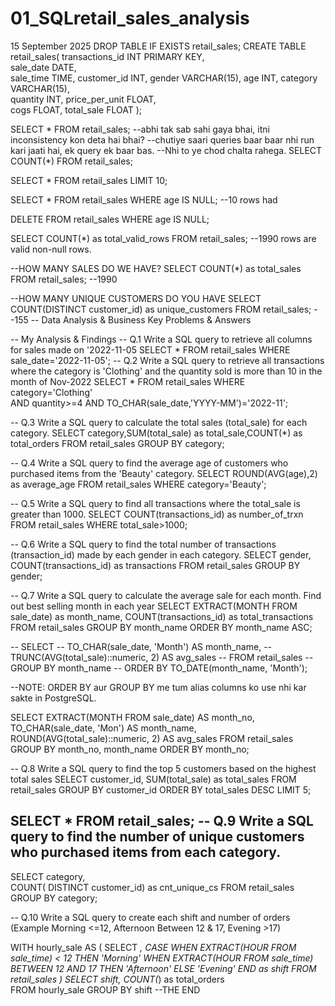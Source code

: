 # 01_SQLretail_sales_analysis
15 September 2025
DROP TABLE IF EXISTS retail_sales;
CREATE TABLE retail_sales(
 				transactions_id INT PRIMARY KEY,	
                sale_date DATE,	 
                sale_time TIME,	
                customer_id	INT,
                gender	VARCHAR(15),
                age	INT,
                category VARCHAR(15),	
                quantity	INT,
                price_per_unit FLOAT,	
                cogs	FLOAT,
                total_sale FLOAT
);

SELECT * FROM retail_sales;
--abhi tak sab sahi gaya bhai, itni inconsistency kon deta hai bhai?
--chutiye saari queries baar baar nhi run kari jaati hai, ek query ek baar bas.
--Nhi to ye chod chalta rahega.
SELECT COUNT(*) FROM retail_sales;

SELECT * FROM retail_sales LIMIT 10;

SELECT * FROM retail_sales
WHERE age IS NULL;
--10 rows had 

DELETE FROM retail_sales
WHERE age IS NULL;

SELECT COUNT(*) as total_valid_rows 
FROM retail_sales;
--1990 rows are valid non-null rows.

--HOW MANY SALES DO WE HAVE?
SELECT COUNT(*) as total_sales
FROM retail_sales;
--1990

--HOW MANY UNIQUE CUSTOMERS DO YOU HAVE
SELECT COUNT(DISTINCT customer_id) as unique_customers
FROM retail_sales;
--155
-- Data Analysis & Business Key Problems & Answers

-- My Analysis & Findings
-- Q.1 Write a SQL query to retrieve all columns for sales made on '2022-11-05
SELECT * FROM retail_sales 
WHERE sale_date='2022-11-05';
-- Q.2 Write a SQL query to retrieve all transactions where the category is 'Clothing' and the quantity sold is more than 10 in the month of Nov-2022
SELECT * FROM retail_sales
WHERE category='Clothing'	
	AND
	quantity>=4
	AND
	TO_CHAR(sale_date,'YYYY-MM')='2022-11';

-- Q.3 Write a SQL query to calculate the total sales (total_sale) for each category.
SELECT category,SUM(total_sale) as total_sale,COUNT(*) as total_orders
FROM retail_sales
GROUP BY category;

-- Q.4 Write a SQL query to find the average age of customers who purchased items from the 'Beauty' category.
SELECT ROUND(AVG(age),2) as average_age
FROM retail_sales
WHERE category='Beauty';

-- Q.5 Write a SQL query to find all transactions where the total_sale is greater than 1000.
SELECT  COUNT(transactions_id) as number_of_trxn FROM retail_sales
WHERE total_sale>1000;

-- Q.6 Write a SQL query to find the total number of transactions (transaction_id) made by each gender in each category.
SELECT gender, COUNT(transactions_id) as transactions
FROM retail_sales
GROUP BY gender;

-- Q.7 Write a SQL query to calculate the average sale for each month. Find out best selling month in each year
SELECT EXTRACT(MONTH FROM sale_date) as month_name, COUNT(transactions_id) as total_transactions
FROM retail_sales
GROUP BY month_name
ORDER BY month_name ASC;

-- SELECT 
--     TO_CHAR(sale_date, 'Month') AS month_name,
--     TRUNC(AVG(total_sale)::numeric, 2) AS avg_sales
-- FROM retail_sales
-- GROUP BY month_name
-- ORDER BY TO_DATE(month_name, 'Month');  

--NOTE: ORDER BY aur GROUP BY me tum alias columns ko use nhi kar sakte in PostgreSQL.

SELECT 
    EXTRACT(MONTH FROM sale_date) AS month_no,
    TO_CHAR(sale_date, 'Mon') AS month_name,
    ROUND(AVG(total_sale)::numeric, 2) AS avg_sales
FROM retail_sales
GROUP BY month_no, month_name
ORDER BY month_no;

-- Q.8 Write a SQL query to find the top 5 customers based on the highest total sales 
SELECT customer_id, SUM(total_sale) as total_sales FROM retail_sales
GROUP BY customer_id
ORDER BY total_sales DESC
LIMIT 5;

SELECT * FROM retail_sales;
-- Q.9 Write a SQL query to find the number of unique customers who purchased items from each category.
--
SELECT 
    category,    
    COUNT( DISTINCT customer_id) as cnt_unique_cs
FROM retail_sales
GROUP BY category;

-- Q.10 Write a SQL query to create each shift and number of orders (Example Morning <=12, Afternoon Between 12 & 17, Evening >17)


WITH hourly_sale
AS
(
SELECT *,
    CASE
        WHEN EXTRACT(HOUR FROM sale_time) < 12 THEN 'Morning'
        WHEN EXTRACT(HOUR FROM sale_time) BETWEEN 12 AND 17 THEN 'Afternoon'
        ELSE 'Evening'
    END as shift
FROM retail_sales
)
SELECT 
    shift,
    COUNT(*) as total_orders    
FROM hourly_sale
GROUP BY shift
--THE END


